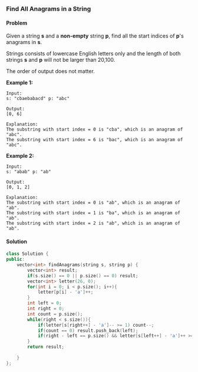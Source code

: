 ### Find All Anagrams in a String

#### Problem

Given a string **s** and a **non-empty** string **p**, find all the start indices of **p**'s anagrams in **s**.

Strings consists of lowercase English letters only and the length of both strings **s** and **p** will not be larger than 20,100.

The order of output does not matter.

**Example 1:**

```
Input:
s: "cbaebabacd" p: "abc"

Output:
[0, 6]

Explanation:
The substring with start index = 0 is "cba", which is an anagram of "abc".
The substring with start index = 6 is "bac", which is an anagram of "abc".
```



**Example 2:**

```
Input:
s: "abab" p: "ab"

Output:
[0, 1, 2]

Explanation:
The substring with start index = 0 is "ab", which is an anagram of "ab".
The substring with start index = 1 is "ba", which is an anagram of "ab".
The substring with start index = 2 is "ab", which is an anagram of "ab".
```

#### Solution

```c++
class Solution {
public:
    vector<int> findAnagrams(string s, string p) {
        vector<int> result;
        if(s.size() == 0 || p.size() == 0) result;
        vector<int> letter(26, 0);
        for(int i = 0; i < p.size(); i++){
            letter[p[i] - 'a']++;
        }
        int left = 0;
        int right = 0;
        int count = p.size();
        while(right < s.size()){
            if(letter[s[right++] - 'a']-- >= 1) count--;
            if(count == 0) result.push_back(left);
            if(right - left == p.size() && letter[s[left++] - 'a']++ >= 0) count++;
        }
        return result;
        
    }
};
```

